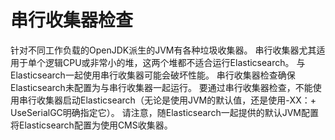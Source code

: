 # 串行收集器检查

针对不同工作负载的OpenJDK派生的JVM有各种垃圾收集器。 串行收集器尤其适用于单个逻辑CPU或非常小的堆，这两个堆都不适合运行Elasticsearch。 与Elasticsearch一起使用串行收集器可能会破坏性能。 串行收集器检查确保Elasticsearch未配置为与串行收集器一起运行。 要通过串行收集器检查，不能使用串行收集器启动Elasticsearch（无论是使用JVM的默认值，还是使用-XX：+ UseSerialGC明确指定它）。 请注意，随Elasticsearch一起提供的默认JVM配置将Elasticsearch配置为使用CMS收集器。